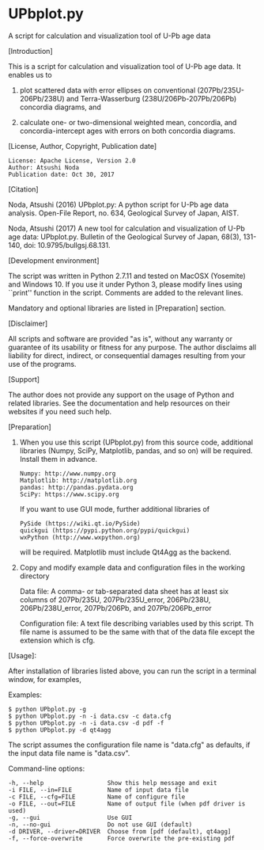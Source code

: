 # UPbplot.py
A script for calculation and visualization tool of U-Pb age data

[Introduction]

This is a script for calculation and visualization tool of U-Pb age data.  It enables us to

1. plot scattered data with error ellipses on conventional (207Pb/235U-206Pb/238U) and Terra-Wasserburg (238U/206Pb-207Pb/206Pb) concordia diagrams, and

2. calculate one- or two-dimensional weighted mean, concordia, and concordia-intercept ages with errors on both concordia diagrams.


[License, Author, Copyright, Publication date]

	License: Apache License, Version 2.0
	Author: Atsushi Noda
	Publication date: Oct 30, 2017


[Citation]

Noda, Atsushi (2016) UPbplot.py: A python script for U-Pb age data analysis. Open-File Report, no. 634, Geological Survey of Japan, AIST.

Noda, Atsushi (2017) A new tool for calculation and visualization of U-Pb age data: UPbplot.py.  Bulletin of the Geological Survey of Japan, 68(3), 131-140, doi: 10.9795/bullgsj.68.131.


[Development environment]

The script was written in Python 2.7.11 and tested on MacOSX (Yosemite) and Windows 10.  If you use it under Python 3, please
modify lines using ``print'' function in the script.  Comments are added to the relevant lines.

Mandatory and optional libraries are listed in [Preparation] section.


[Disclaimer]

All scripts and software are provided "as is", without any warranty or guarantee of its usability or fitness for any purpose.  The author disclaims all liability for direct, indirect, or consequential damages resulting from your use of the programs.


[Support]

The author does not provide any support on the usage of Python and related libraries.  See the documentation and help resources on their websites if you need such help.


[Preparation]

1. When you use this script (UPbplot.py) from this source code, additional libraries (Numpy, SciPy, Matplotlib, pandas, and so on) will be required.  Install them in advance.

	   Numpy: http://www.numpy.org
	   Matplotlib: http://matplotlib.org
	   pandas: http://pandas.pydata.org
	   SciPy: https://www.scipy.org

   If you want to use GUI mode, further additional libraries of

	   PySide (https://wiki.qt.io/PySide)
	   quickgui (https://pypi.python.org/pypi/quickgui)
	   wxPython (http://www.wxpython.org)

   will be required.  Matplotlib must include Qt4Agg as the backend.

2. Copy and modify example data and configuration files in the working directory

   Data file: A comma- or tab-separated data sheet has at least six columns of 207Pb/235U, 207Pb/235U_error, 206Pb/238U,
      206Pb/238U_error, 207Pb/206Pb, and 207Pb/206Pb_error

   Configuration file: A text file describing variables used by this script.  Th file name is assumed to be the same with that of the data file except the extension which is cfg.

[Usage]:

After installation of libraries listed above, you can run the script in a terminal window, for examples,

Examples: 

	$ python UPbplot.py -g
	$ python UPbplot.py -n -i data.csv -c data.cfg
	$ python UPbplot.py -n -i data.csv -d pdf -f
	$ python UPbplot.py -d qt4agg


The script assumes the configuration file name is "data.cfg" as defaults, if the input data file name is "data.csv".

Command-line options:

	-h, --help                  Show this help message and exit
	-i FILE, --in=FILE          Name of input data file
	-c FILE, --cfg=FILE         Name of configure file
	-o FILE, --out=FILE         Name of output file (when pdf driver is used)
	-g, --gui                   Use GUI
	-n, --no-gui                Do not use GUI (default)
	-d DRIVER, --driver=DRIVER  Choose from [pdf (default), qt4agg]
	-f, --force-overwrite       Force overwrite the pre-existing pdf

